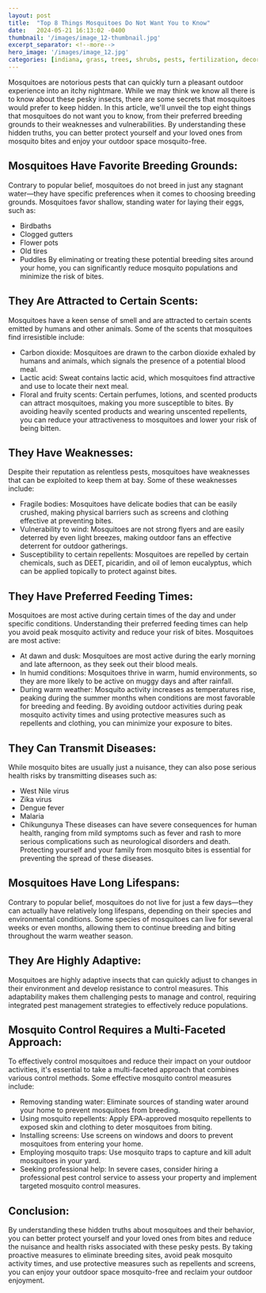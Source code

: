 ```yaml
---
layout: post
title:  "Top 8 Things Mosquitoes Do Not Want You to Know"
date:   2024-05-21 16:13:02 -0400
thumbnail: '/images/image_12-thumbnail.jpg'
excerpt_separator: <!--more-->
hero_image: '/images/image_12.jpg'
categories: [indiana, grass, trees, shrubs, pests, fertilization, decoration, curb appeal, garden, flowers, recreation]
---
```

Mosquitoes are notorious pests that can quickly turn a pleasant outdoor experience into an itchy nightmare. <!--more-->While we may think we know all there is to know about these pesky insects, there are some secrets that mosquitoes would prefer to keep hidden. In this article, we'll unveil the top eight things that mosquitoes do not want you to know, from their preferred breeding grounds to their weaknesses and vulnerabilities. By understanding these hidden truths, you can better protect yourself and your loved ones from mosquito bites and enjoy your outdoor space mosquito-free.

## Mosquitoes Have Favorite Breeding Grounds:
Contrary to popular belief, mosquitoes do not breed in just any stagnant water—they have specific preferences when it comes to choosing breeding grounds. Mosquitoes favor shallow, standing water for laying their eggs, such as:
* Birdbaths
* Clogged gutters
* Flower pots
* Old tires
* Puddles
By eliminating or treating these potential breeding sites around your home, you can significantly reduce mosquito populations and minimize the risk of bites.

## They Are Attracted to Certain Scents:
Mosquitoes have a keen sense of smell and are attracted to certain scents emitted by humans and other animals. Some of the scents that mosquitoes find irresistible include:
* Carbon dioxide: Mosquitoes are drawn to the carbon dioxide exhaled by humans and animals, which signals the presence of a potential blood meal.
* Lactic acid: Sweat contains lactic acid, which mosquitoes find attractive and use to locate their next meal.
* Floral and fruity scents: Certain perfumes, lotions, and scented products can attract mosquitoes, making you more susceptible to bites.
By avoiding heavily scented products and wearing unscented repellents, you can reduce your attractiveness to mosquitoes and lower your risk of being bitten.

## They Have Weaknesses:
Despite their reputation as relentless pests, mosquitoes have weaknesses that can be exploited to keep them at bay. Some of these weaknesses include:
* Fragile bodies: Mosquitoes have delicate bodies that can be easily crushed, making physical barriers such as screens and clothing effective at preventing bites.
* Vulnerability to wind: Mosquitoes are not strong flyers and are easily deterred by even light breezes, making outdoor fans an effective deterrent for outdoor gatherings.
* Susceptibility to certain repellents: Mosquitoes are repelled by certain chemicals, such as DEET, picaridin, and oil of lemon eucalyptus, which can be applied topically to protect against bites.

## They Have Preferred Feeding Times:
Mosquitoes are most active during certain times of the day and under specific conditions. Understanding their preferred feeding times can help you avoid peak mosquito activity and reduce your risk of bites. Mosquitoes are most active:
* At dawn and dusk: Mosquitoes are most active during the early morning and late afternoon, as they seek out their blood meals.
* In humid conditions: Mosquitoes thrive in warm, humid environments, so they are more likely to be active on muggy days and after rainfall.
* During warm weather: Mosquito activity increases as temperatures rise, peaking during the summer months when conditions are most favorable for breeding and feeding.
By avoiding outdoor activities during peak mosquito activity times and using protective measures such as repellents and clothing, you can minimize your exposure to bites.

## They Can Transmit Diseases:
While mosquito bites are usually just a nuisance, they can also pose serious health risks by transmitting diseases such as:
* West Nile virus
* Zika virus
* Dengue fever
* Malaria
* Chikungunya
These diseases can have severe consequences for human health, ranging from mild symptoms such as fever and rash to more serious complications such as neurological disorders and death. Protecting yourself and your family from mosquito bites is essential for preventing the spread of these diseases.

## Mosquitoes Have Long Lifespans:
Contrary to popular belief, mosquitoes do not live for just a few days—they can actually have relatively long lifespans, depending on their species and environmental conditions. Some species of mosquitoes can live for several weeks or even months, allowing them to continue breeding and biting throughout the warm weather season.

## They Are Highly Adaptive:
Mosquitoes are highly adaptive insects that can quickly adjust to changes in their environment and develop resistance to control measures. This adaptability makes them challenging pests to manage and control, requiring integrated pest management strategies to effectively reduce populations.

## Mosquito Control Requires a Multi-Faceted Approach:
To effectively control mosquitoes and reduce their impact on your outdoor activities, it's essential to take a multi-faceted approach that combines various control methods. Some effective mosquito control measures include:
* Removing standing water: Eliminate sources of standing water around your home to prevent mosquitoes from breeding.
* Using mosquito repellents: Apply EPA-approved mosquito repellents to exposed skin and clothing to deter mosquitoes from biting.
* Installing screens: Use screens on windows and doors to prevent mosquitoes from entering your home.
* Employing mosquito traps: Use mosquito traps to capture and kill adult mosquitoes in your yard.
* Seeking professional help: In severe cases, consider hiring a professional pest control service to assess your property and implement targeted mosquito control measures.

## Conclusion:
By understanding these hidden truths about mosquitoes and their behavior, you can better protect yourself and your loved ones from bites and reduce the nuisance and health risks associated with these pesky pests. By taking proactive measures to eliminate breeding sites, avoid peak mosquito activity times, and use protective measures such as repellents and screens, you can enjoy your outdoor space mosquito-free and reclaim your outdoor enjoyment.
